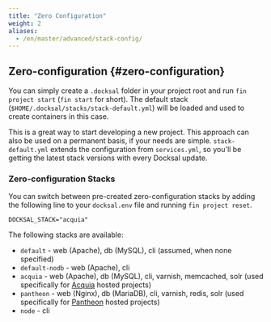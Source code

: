 ```yaml
---
title: "Zero Configuration"
weight: 2
aliases:
  - /en/master/advanced/stack-config/
---
```

## Zero-configuration {#zero-configuration}

You can simply create a `.docksal` folder in your project root and run `fin project start` (`fin start` for short).
The default stack (`$HOME/.docksal/stacks/stack-default.yml`) will be loaded and used to create containers in this case.

This is a great way to start developing a new project. This approach can also be used on a permanent basis,
if your needs are simple. `stack-default.yml` extends the configuration from `services.yml`,
so you'll be getting the latest stack versions with every Docksal update.

### Zero-configuration Stacks

You can switch between pre-created zero-configuration stacks by adding the following line to your `docksal.env` file
and running `fin project reset`.

```
DOCKSAL_STACK="acquia"
```

The following stacks are available:

- `default` - web (Apache), db (MySQL), cli (assumed, when none specified)
- `default-nodb` - web (Apache), cli
- `acquia` - web (Apache), db (MySQL), cli, varnish, memcached, solr (used specifically for [Acquia](https://www.acquia.com/) hosted projects)
- `pantheon` - web (Nginx), db (MariaDB), cli, varnish, redis, solr (used specifically for [Pantheon](https://www.pantheon.io/) hosted projects)
- `node` - cli
